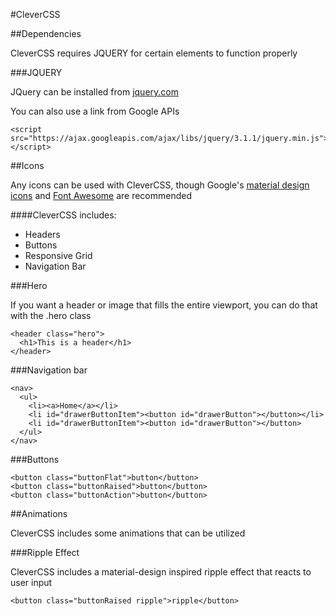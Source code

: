 #CleverCSS

##Dependencies

CleverCSS requires JQUERY for certain elements to function properly

###JQUERY

JQuery can be installed from [jquery.com](jquery.com)

You can also use a link from Google APIs

    <script src="https://ajax.googleapis.com/ajax/libs/jquery/3.1.1/jquery.min.js"></script>

##Icons

Any icons can be used with CleverCSS, though Google's [material design icons](https://github.com/google/material-design-icons) and [Font Awesome](fontawesome.io) are recommended

####CleverCSS includes:
* Headers
* Buttons
* Responsive Grid
* Navigation Bar

###Hero

If you want a header or image that fills the entire viewport, you can do that with the .hero class

    <header class="hero">
      <h1>This is a header</h1>
    </header>

###Navigation bar

    <nav>
      <ul>
        <li><a>Home</a></li>
        <li id="drawerButtonItem"><button id="drawerButton"></button></li>
        <li id="drawerButtonItem"><button id="drawerButton"></button>
      </ul>
    </nav>

###Buttons

    <button class="buttonFlat">button</button>
    <button class="buttonRaised">button</button>
    <button class="buttonAction">button</button>

##Animations

CleverCSS includes some animations that can be utilized

###Ripple Effect

CleverCSS includes a material-design inspired ripple effect that reacts to user input

    <button class="buttonRaised ripple">ripple</button>
